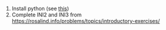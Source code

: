 1. Install python (see [this](../session01/README.md#python))
2. Complete INI2 and INI3 from https://rosalind.info/problems/topics/introductory-exercises/